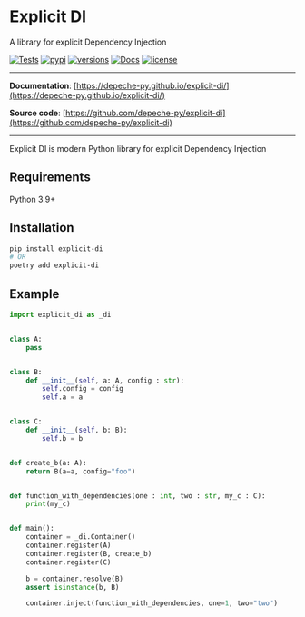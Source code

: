 # Explicit DI

A library for explicit Dependency Injection

[![Tests](https://github.com/depeche-py/explicit-di/actions/workflows/tests.yml/badge.svg)](https://github.com/depeche-py/explicit-di/actions/workflows/tests.yml)
[![pypi](https://img.shields.io/pypi/v/explicit-di.svg)](https://pypi.python.org/pypi/explicit-di)
[![versions](https://img.shields.io/pypi/pyversions/explicit-di.svg)](https://github.com/depeche-py/explicit-di)
[![Docs](https://img.shields.io/badge/docs-here-green.svg)](https://depeche-py.github.io/explicit-di/)
[![license](https://img.shields.io/github/license/depeche-py/explicit-di.svg)](https://github.com/depeche-py/explicit-di/blob/main/LICENSE)

---

**Documentation**: [https://depeche-py.github.io/explicit-di/](https://depeche-py.github.io/explicit-di/)

**Source code**: [https://github.com/depeche-py/explicit-di](https://github.com/depeche-py/explicit-di)

---

Explicit DI is modern Python library for explicit Dependency Injection

## Requirements

Python 3.9+


## Installation

```bash
pip install explicit-di
# OR
poetry add explicit-di
```

## Example

```python
import explicit_di as _di


class A:
    pass


class B:
    def __init__(self, a: A, config : str):
        self.config = config
        self.a = a


class C:
    def __init__(self, b: B):
        self.b = b


def create_b(a: A):
    return B(a=a, config="foo")


def function_with_dependencies(one : int, two : str, my_c : C):
    print(my_c)


def main():
    container = _di.Container()
    container.register(A)
    container.register(B, create_b)
    container.register(C)

    b = container.resolve(B)
    assert isinstance(b, B)

    container.inject(function_with_dependencies, one=1, two="two")
```
